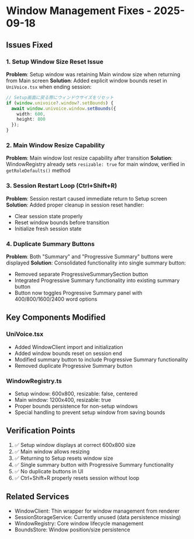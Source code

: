 # Window Management Fixes - 2025-09-18

## Issues Fixed

### 1. Setup Window Size Reset Issue
**Problem**: Setup window was retaining Main window size when returning from Main screen
**Solution**: Added explicit window bounds reset in `UniVoice.tsx` when ending session:
```typescript
// Setup画面に戻る際にウィンドウサイズをリセット
if (window.univoice?.window?.setBounds) {
  await window.univoice.window.setBounds({
    width: 600,
    height: 800
  });
}
```

### 2. Main Window Resize Capability
**Problem**: Main window lost resize capability after transition
**Solution**: WindowRegistry already sets `resizable: true` for main window, verified in `getRoleDefaults()` method

### 3. Session Restart Loop (Ctrl+Shift+R)
**Problem**: Session restart caused immediate return to Setup screen
**Solution**: Added proper cleanup in session reset handler:
- Clear session state properly
- Reset window bounds before transition
- Initialize fresh session state

### 4. Duplicate Summary Buttons
**Problem**: Both "Summary" and "Progressive Summary" buttons were displayed
**Solution**: Consolidated functionality into single summary button:
- Removed separate ProgressiveSummarySection button
- Integrated Progressive Summary functionality into existing summary button
- Button now toggles Progressive Summary panel with 400/800/1600/2400 word options

## Key Components Modified

### UniVoice.tsx
- Added WindowClient import and initialization
- Added window bounds reset on session end
- Modified summary button to include Progressive Summary functionality
- Removed duplicate Progressive Summary button

### WindowRegistry.ts
- Setup window: 600x800, resizable: false, centered
- Main window: 1200x400, resizable: true
- Proper bounds persistence for non-setup windows
- Special handling to prevent setup window from saving bounds

## Verification Points
1. ✅ Setup window displays at correct 600x800 size
2. ✅ Main window allows resizing
3. ✅ Returning to Setup resets window size
4. ✅ Single summary button with Progressive Summary functionality
5. ✅ No duplicate buttons in UI
6. ✅ Ctrl+Shift+R properly resets session without loop

## Related Services
- WindowClient: Thin wrapper for window management from renderer
- SessionStorageService: Currently unused (data persistence missing)
- WindowRegistry: Core window lifecycle management
- BoundsStore: Window position/size persistence